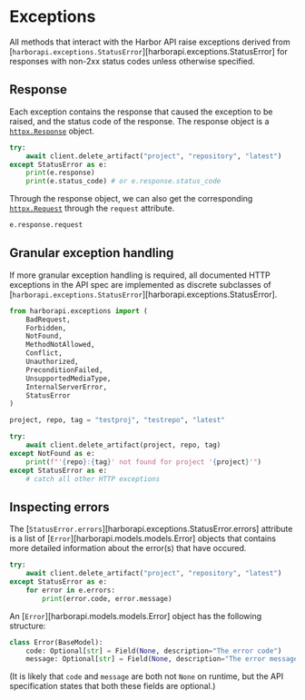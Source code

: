 # Exceptions

All methods that interact with the Harbor API raise exceptions derived from [`harborapi.exceptions.StatusError`][harborapi.exceptions.StatusError] for responses with non-2xx status codes unless otherwise specified.

## Response

Each exception contains the response that caused the exception to be raised, and the status code of the response. The response object is a [`httpx.Response`](https://www.python-httpx.org/api/#response) object.

```py
try:
    await client.delete_artifact("project", "repository", "latest")
except StatusError as e:
    print(e.response)
    print(e.status_code) # or e.response.status_code
```

Through the response object, we can also get the corresponding [`httpx.Request`](https://www.python-httpx.org/api/#request) through the `request` attribute.

```py
e.response.request
```

## Granular exception handling

If more granular exception handling is required, all documented HTTP exceptions in the API spec are implemented as discrete subclasses of [`harborapi.exceptions.StatusError`][harborapi.exceptions.StatusError].

```py
from harborapi.exceptions import (
    BadRequest,
    Forbidden,
    NotFound,
    MethodNotAllowed,
    Conflict,
    Unauthorized,
    PreconditionFailed,
    UnsupportedMediaType,
    InternalServerError,
    StatusError
)

project, repo, tag = "testproj", "testrepo", "latest"

try:
    await client.delete_artifact(project, repo, tag)
except NotFound as e:
    print(f"'{repo}:{tag}' not found for project '{project}'")
except StatusError as e:
    # catch all other HTTP exceptions
```

## Inspecting errors

The [`StatusError.errors`][harborapi.exceptions.StatusError.errors] attribute is a list of [`Error`][harborapi.models.models.Error] objects that contains more detailed information about the error(s) that have occured.

```py
try:
    await client.delete_artifact("project", "repository", "latest")
except StatusError as e:
    for error in e.errors:
        print(error.code, error.message)
```

An [`Error`][harborapi.models.models.Error] object has the following structure:

```py
class Error(BaseModel):
    code: Optional[str] = Field(None, description="The error code")
    message: Optional[str] = Field(None, description="The error message")
```

(It is likely that `code` and `message` are both not `None` on runtime, but the API specification states that both these fields are optional.)
